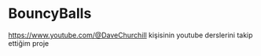 # BouncyBalls

https://www.youtube.com/@DaveChurchill kişisinin youtube derslerini takip ettiğim proje
